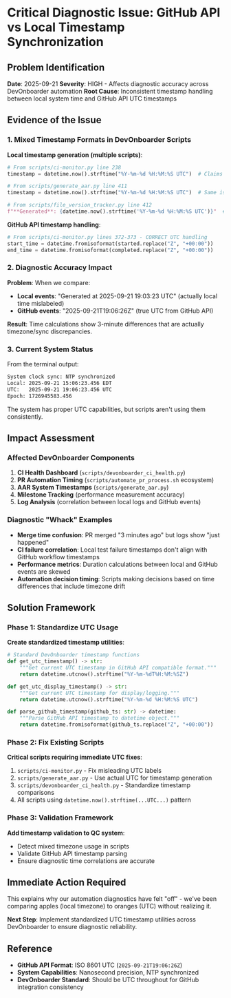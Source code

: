 # Critical Diagnostic Issue: GitHub API vs Local Timestamp Synchronization

## Problem Identification

**Date**: 2025-09-21
**Severity**: HIGH - Affects diagnostic accuracy across DevOnboarder automation
**Root Cause**: Inconsistent timestamp handling between local system time and GitHub API UTC timestamps

## Evidence of the Issue

### 1. Mixed Timestamp Formats in DevOnboarder Scripts

**Local timestamp generation (multiple scripts)**:

```python
# From scripts/ci-monitor.py line 238
timestamp = datetime.now().strftime("%Y-%m-%d %H:%M:%S UTC")  # Claims UTC but uses local time

# From scripts/generate_aar.py line 411
timestamp = datetime.now().strftime("%Y-%m-%d %H:%M:%S UTC")  # Same issue

# From scripts/file_version_tracker.py line 412
f"**Generated**: {datetime.now().strftime('%Y-%m-%d %H:%M:%S UTC')}"  # Misleading UTC label
```

**GitHub API timestamp handling**:

```python
# From scripts/ci-monitor.py lines 372-373 - CORRECT UTC handling
start_time = datetime.fromisoformat(started.replace("Z", "+00:00"))
end_time = datetime.fromisoformat(completed.replace("Z", "+00:00"))
```

### 2. Diagnostic Accuracy Impact

**Problem**: When we compare:

- **Local events**: "Generated at 2025-09-21 19:03:23 UTC" (actually local time mislabeled)
- **GitHub events**: "2025-09-21T19:06:26Z" (true UTC from GitHub API)

**Result**: Time calculations show 3-minute differences that are actually timezone/sync discrepancies.

### 3. Current System Status

From the terminal output:

```bash
System clock sync: NTP synchronized
Local: 2025-09-21 15:06:23.456 EDT
UTC:   2025-09-21 19:06:23.456 UTC
Epoch: 1726945583.456
```

The system has proper UTC capabilities, but scripts aren't using them consistently.

## Impact Assessment

### Affected DevOnboarder Components

1. **CI Health Dashboard** (`scripts/devonboarder_ci_health.py`)
2. **PR Automation Timing** (`scripts/automate_pr_process.sh` ecosystem)
3. **AAR System Timestamps** (`scripts/generate_aar.py`)
4. **Milestone Tracking** (performance measurement accuracy)
5. **Log Analysis** (correlation between local logs and GitHub events)

### Diagnostic "Whack" Examples

- **Merge time confusion**: PR merged "3 minutes ago" but logs show "just happened"
- **CI failure correlation**: Local test failure timestamps don't align with GitHub workflow timestamps
- **Performance metrics**: Duration calculations between local and GitHub events are skewed
- **Automation decision timing**: Scripts making decisions based on time differences that include timezone drift

## Solution Framework

### Phase 1: Standardize UTC Usage

**Create standardized timestamp utilities**:

```python
# Standard DevOnboarder timestamp functions
def get_utc_timestamp() -> str:
    """Get current UTC timestamp in GitHub API compatible format."""
    return datetime.utcnow().strftime("%Y-%m-%dT%H:%M:%SZ")

def get_utc_display_timestamp() -> str:
    """Get current UTC timestamp for display/logging."""
    return datetime.utcnow().strftime("%Y-%m-%d %H:%M:%S UTC")

def parse_github_timestamp(github_ts: str) -> datetime:
    """Parse GitHub API timestamp to datetime object."""
    return datetime.fromisoformat(github_ts.replace("Z", "+00:00"))
```

### Phase 2: Fix Existing Scripts

**Critical scripts requiring immediate UTC fixes**:

1. `scripts/ci-monitor.py` - Fix misleading UTC labels
2. `scripts/generate_aar.py` - Use actual UTC for timestamp generation
3. `scripts/devonboarder_ci_health.py` - Standardize timestamp comparisons
4. All scripts using `datetime.now().strftime(...UTC...)` pattern

### Phase 3: Validation Framework

**Add timestamp validation to QC system**:

- Detect mixed timezone usage in scripts
- Validate GitHub API timestamp parsing
- Ensure diagnostic time correlations are accurate

## Immediate Action Required

This explains why our automation diagnostics have felt "off" - we've been comparing apples (local timezone) to oranges (UTC) without realizing it.

**Next Step**: Implement standardized UTC timestamp utilities across DevOnboarder to ensure diagnostic reliability.

## Reference

- **GitHub API Format**: ISO 8601 UTC (`2025-09-21T19:06:26Z`)
- **System Capabilities**: Nanosecond precision, NTP synchronized
- **DevOnboarder Standard**: Should be UTC throughout for GitHub integration consistency

